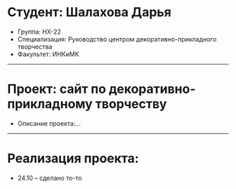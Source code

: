 # Студент: Шалахова Дарья
- Группа: НХ-22
- Специализация: Руководство центром декоративно-прикладного творчества
- Факультет: ИНКиМК
---
# Проект: сайт по декоративно-прикладному творчеству
- Описание проекта:...
---
# Реализация проекта:
- 24.10 – сделано то-то

